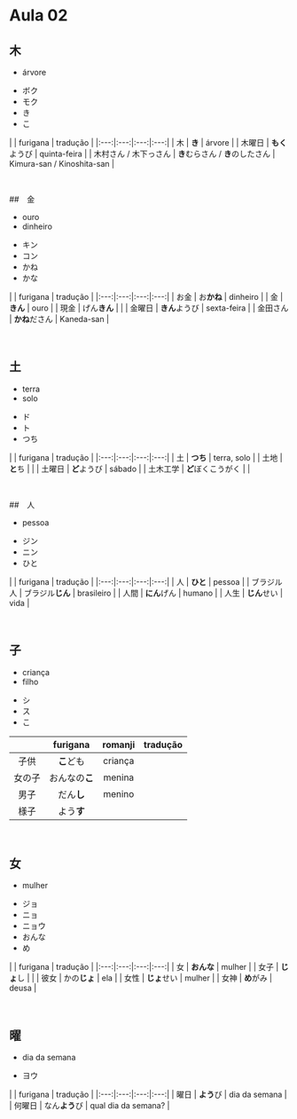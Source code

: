 # Aula 02


## 木
- árvore

<ul><li>ボク</li><li>モク</li><li>き</li><li>こ</li></ul>

|  | furigana | tradução |
|:---:|:---:|:---:|:---:|
| 木 | **き** | árvore |
| 木曜日 | **もく**ようび | quinta-feira |
| 木村さん / 木下っさん | **き**むらさん / **き**のしたさん | Kimura-san / Kinoshita-san |

<br>


##　金

<ul><li>ouro</li><li>dinheiro</li></ul>

<ul><li>キン</li><li>コン</li><li>かね</li><li>かな</li></ul>

|  | furigana | tradução |
|:---:|:---:|:---:|:---:|
| お金 | お**かね** | dinheiro |
| 金 | **きん** | ouro |
| 現金 | げん**きん** |  |
| 金曜日 | **きん**ようび | sexta-feira |
| 金田さん | **かね**ださん | Kaneda-san |

<br>


## 土
<ul><li>terra</li><li>solo</li></ul>

<ul><li>ド</li><li>ト</li><li>つち</li></ul>

|  | furigana | tradução |
|:---:|:---:|:---:|:---:|
| 土 | **つち** | terra, solo |
| 土地 | **と**ち |  |
| 土曜日 | **ど**ようび | sábado |
| 土木工学 | **ど**ぼくこうがく |  |

<br>


##　人
- pessoa

<ul><li>ジン</li><li>ニン</li><li>ひと</li></ul>

|  | furigana | tradução |
|:---:|:---:|:---:|:---:|
| 人 | **ひと** | pessoa |
| ブラジル人 | ブラジル**じん** | brasileiro |
| 人間 | **にん**げん | humano |
| 人生 | **じん**せい | vida |

<br>


## 子
<ul><li>criança</li><li>filho</li></ul>

<ul><li>シ</li><li>ス</li><li>こ</li></ul>

|  | furigana | romanji | tradução |
|:---:|:---:|:---:|:---:|
| 子供 | **こ**ども | criança |
| 女の子 | おんなの**こ** | menina |
| 男子 | だん**し** | menino |
| 様子 | よう**す** |  |

<br>


## 女
- mulher

<ul><li>ジョ</li><li>ニョ</li><li>ニョウ</li><li>おんな</li><li>め</li></ul>

|  | furigana | tradução |
|:---:|:---:|:---:|:---:|
| 女 | **おんな** | mulher |
| 女子 | **じょ**し |  |
| 彼女 | かの**じょ** | ela |
| 女性 | **じょ**せい | mulher |
| 女神 | **め**がみ | deusa |

<br>


## 曜
- dia da semana

- ヨウ

|  | furigana | tradução |
|:---:|:---:|:---:|:---:|
| 曜日 | **よう**び | dia da semana |
| 何曜日 | なん**よう**び | qual dia da semana? |